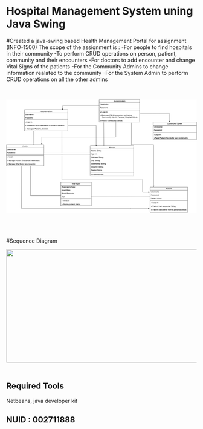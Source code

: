 # Hospital Management System uning Java Swing

#Created a java-swing based Health Management Portal for assignment (INFO-1500)
The scope of the assignment is :
-For people to find hospitals in their community
-To perform CRUD operations on person, patient, community and their encounters
-For doctors to add encounter and change Vital Signs of the patients
-For the Community Admins to change information realated to the community
-For the System Admin to perform CRUD operations on all the other admins

<br>

<img src="demo.jpg" width="600" height="300"/><br><br>

<br>

#Sequence Diagram

<img src="dequencediag.jpeg" width="600" height="300"/><br><br>


## Required Tools

Netbeans, java developer kit



## NUID : 002711888

